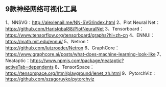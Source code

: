 ## 9款神经网络可视化工具

1、NNSVG：<http://alexlenail.me/NN-SVG/index.html>
2、Plot Neural Net：<https://github.com/HarisIqbal88/PlotNeuralNet>
3、Tensorboard：<https://www.tensorflow.org/tensorboard/graphs?hl=zh-cn>
4、ENNUI：<https://math.mit.edu/ennui/>
5、Netron：<https://github.com/lutzroeder/Netron>
6、GraphCore：<https://www.graphcore.ai/posts/what-does-machine-learning-look-like>
7、Neataptic：<https://www.npmjs.com/package/neataptic?activeTab=dependents>
8、TensorSpace：<https://tensorspace.org/html/playground/lenet_zh.html>
9、PytorchViz：<https://github.com/szagoruyko/pytorchviz>